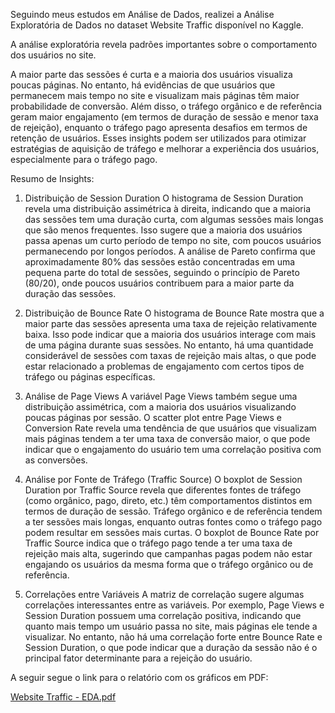 Seguindo meus estudos em Análise de Dados, realizei a Análise Exploratória de Dados no dataset Website Traffic disponível no Kaggle.

A análise exploratória revela padrões importantes sobre o comportamento dos usuários no site. 

A maior parte das sessões é curta e a maioria dos usuários visualiza poucas páginas. No entanto, há evidências de que usuários que permanecem mais tempo no site e visualizam mais páginas têm maior probabilidade de conversão.
Além disso, o tráfego orgânico e de referência geram maior engajamento (em termos de duração de sessão e menor taxa de rejeição), enquanto o tráfego pago apresenta desafios em termos de retenção de usuários. 
Esses insights podem ser utilizados para otimizar estratégias de aquisição de tráfego e melhorar a experiência dos usuários, especialmente para o tráfego pago.

Resumo de Insights:

1. Distribuição de Session Duration
O histograma de Session Duration revela uma distribuição assimétrica à direita, indicando que a maioria das sessões tem uma duração curta, com algumas sessões mais longas que são menos frequentes.
Isso sugere que a maioria dos usuários passa apenas um curto período de tempo no site, com poucos usuários permanecendo por longos períodos.
A análise de Pareto confirma que aproximadamente 80% das sessões estão concentradas em uma pequena parte do total de sessões, seguindo o princípio de Pareto (80/20), onde poucos usuários contribuem para a maior parte da duração das sessões.

2. Distribuição de Bounce Rate
O histograma de Bounce Rate mostra que a maior parte das sessões apresenta uma taxa de rejeição relativamente baixa. Isso pode indicar que a maioria dos usuários interage com mais de uma página durante suas sessões.
No entanto, há uma quantidade considerável de sessões com taxas de rejeição mais altas, o que pode estar relacionado a problemas de engajamento com certos tipos de tráfego ou páginas específicas.

3. Análise de Page Views
A variável Page Views também segue uma distribuição assimétrica, com a maioria dos usuários visualizando poucas páginas por sessão.
O scatter plot entre Page Views e Conversion Rate revela uma tendência de que usuários que visualizam mais páginas tendem a ter uma taxa de conversão maior, o que pode indicar que o engajamento do usuário tem uma correlação positiva com as conversões.

4. Análise por Fonte de Tráfego (Traffic Source)
O boxplot de Session Duration por Traffic Source revela que diferentes fontes de tráfego (como orgânico, pago, direto, etc.) têm comportamentos distintos em termos de duração de sessão. Tráfego orgânico e de referência tendem a ter sessões mais longas, enquanto outras fontes como o tráfego pago podem resultar em sessões mais curtas.
O boxplot de Bounce Rate por Traffic Source indica que o tráfego pago tende a ter uma taxa de rejeição mais alta, sugerindo que campanhas pagas podem não estar engajando os usuários da mesma forma que o tráfego orgânico ou de referência.

5. Correlações entre Variáveis
A matriz de correlação sugere algumas correlações interessantes entre as variáveis. Por exemplo, Page Views e Session Duration possuem uma correlação positiva, indicando que quanto mais tempo um usuário passa no site, mais páginas ele tende a visualizar.
No entanto, não há uma correlação forte entre Bounce Rate e Session Duration, o que pode indicar que a duração da sessão não é o principal fator determinante para a rejeição do usuário.


A seguir segue o link para o relatório com os gráficos em PDF:

[Website Traffic - EDA.pdf](https://github.com/user-attachments/files/16935626/Website.Traffic.-.EDA.pdf)

